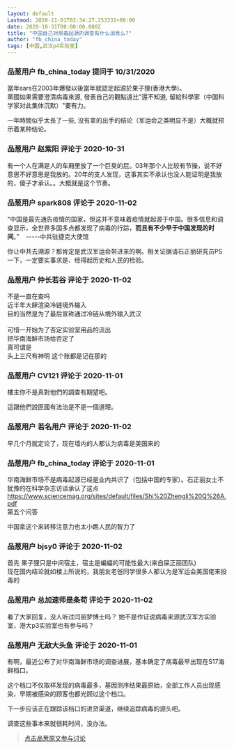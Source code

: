 ```yaml
---
layout: default
Lastmod: 2020-11-01T03:34:27.253331+00:00
date: 2020-10-31T00:00:00.000Z
title: "中国自己对病毒起源的调查有什么消息么?"
author: "fb_china_today"
tags: [中国,武汉p4实验室]
---
```



### 品葱用户 **fb_china_today** 提问于 10/31/2020
    
當年sars在2003年爆發以後當年就認定起源於果子狸(香港大學)。  
黨國如果需要澄清病毒來源, 發表自己的觀點遠比"還不知道, 留給科學家（中国科学家对此集体沉默）"要有力。  
  
一年時間似乎太長了一些, 没有拿的出手的结论（军运会之类明显不是）大概就预示着某种结论。
    
                

### 品葱用户 **赵紫阳** 评论于 2020-10-31
        
有一个人在满是人的车厢里放了一个巨臭的屁。03年那个人比较有节操，说不好意思不好意思是我放的。20年的支人发现，这事其实不承认也没人能证明是我放的，傻子才承认。。大概就是这个节奏。
        
                

### 品葱用户 **spark808** 评论于 2020-11-02
        
“中国是最先通告疫情的国家，但这并不意味着疫情就起源于中国。很多信息和调查显示，全世界多国多点都发现了病毒的行踪，**而且有不少早于中国发现的时间**。”    -----中共驻捷克大使馆  
  
  
你让中共去溯源？那肯定是武汉军运会带进来的啊。相关证据请石正丽研究员PS一下，一定要实事求是、经得起历史和人民的检验。
        
                

### 品葱用户 **仲长若谷** 评论于 2020-11-02
        
不是一直在查吗  
近半年大肆渲染冷链境外输入  
目的当然是为了最后宣称通过冷链从境外输入武汉  
   
可惜一开始为了否定实验室用品的流出  
把华南海鲜市场给否定了  
真可谓是  
头上三尺有神明 这个账都是记在那的
        
                

### 品葱用户 **CV121** 评论于 2020-11-01
        
樓主你不是真對他們的調查有期望吧。  
  
這跟他們說匪國有法治是不是一個道理。
        
                

### 品葱用户 **若名用户** 评论于 2020-11-02
        
早几个月就定论了，现在墙内的人都认为病毒是美国来的
        
                

### 品葱用户 **fb_china_today** 评论于 2020-11-01
        
华南海鲜市场不是病毒起源已经是业内共识了（包括中国的专家）。石正丽女士不犹豫的在科学杂志访谈承认了这点  
https://www.sciencemag.org/sites/default/files/Shi%20Zhengli%20Q%26A.pdf  
第五个问答  
  
中国拿这个来转移注意力也太小瞧人民的智力了
        
                

### 品葱用户 **bjsy0** 评论于 2020-11-02
        
首先 果子狸只是中间宿主，宿主是蝙蝠的可能性最大(来自屎正丽团队)  
现在国内结论就如楼上所说的，我朋友老爸同学很多人都认为是军运会美国佬来投毒的
        
                

### 品葱用户 **总加速师是条苟** 评论于 2020-11-02
        
看了大家回复，没人听过闫丽梦博士吗？ 她不是作证说病毒来源武汉军方实验室，港大p3实验室也有参与吗？
        
                

### 品葱用户 **无敌大头鱼** 评论于 2020-11-01
        
有啊，最近公布了对华南海鲜市场的调查进展，基本确定了病毒最早出现在S17海鲜档口。  
  
这个档口不仅取样发现的病毒最多，基因测序结果最原始，全部工作人员出现感染，早期被感染的顾客也都光顾过这个档口。  
  
下一步应该正在跟踪该档口的进货渠道，继续追踪病毒的源头吧。  
  
调查这些事本来就很耗时间，没办法。
        
                





> [点击品葱原文参与讨论](https://pincong.rocks/question/32930)


